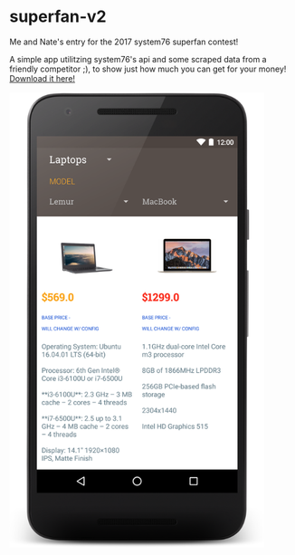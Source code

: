# superfan-v2
Me and Nate's entry for the 2017 system76 superfan contest!

A simple app utilitzing system76's api and some scraped data from a friendly competitor ;), to show just how much you can get for your money!
<a href="https://github.com/AKiniyalocts/superfan-v2/blob/master/app-release.apk">Download it here!</a>
<br><br>
<img src="https://github.com/AKiniyalocts/superfan-v2/blob/master/screens/main.png?raw=true" height=803 width=450/>
